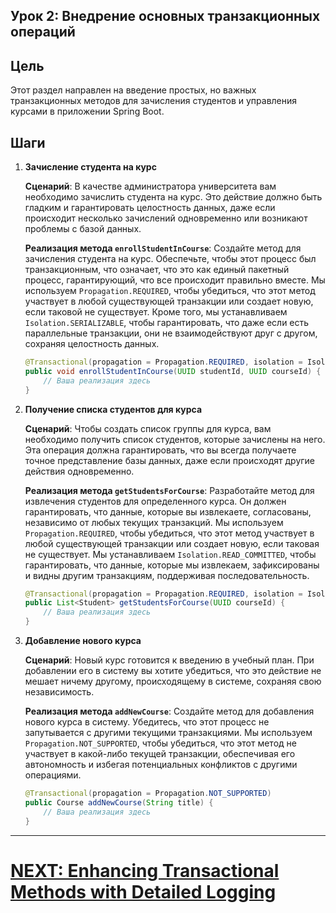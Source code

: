 ## Урок 2: Внедрение основных транзакционных операций

## Цель

Этот раздел направлен на введение простых, но важных транзакционных методов для зачисления студентов и управления курсами в приложении Spring Boot.

## Шаги

1. **Зачисление студента на курс**

   **Сценарий**: В качестве администратора университета вам необходимо зачислить студента на курс. Это действие должно быть гладким и гарантировать целостность данных, даже если происходит несколько зачислений одновременно или возникают проблемы с базой данных.

   **Реализация метода `enrollStudentInCourse`**: Создайте метод для зачисления студента на курс. Обеспечьте, чтобы этот процесс был транзакционным, что означает, что это как единый пакетный процесс, гарантирующий, что все происходит правильно вместе. Мы используем `Propagation.REQUIRED`, чтобы убедиться, что этот метод участвует в любой существующей транзакции или создает новую, если таковой не существует. Кроме того, мы устанавливаем `Isolation.SERIALIZABLE`, чтобы гарантировать, что даже если есть параллельные транзакции, они не взаимодействуют друг с другом, сохраняя целостность данных.

   ```java
   @Transactional(propagation = Propagation.REQUIRED, isolation = Isolation.SERIALIZABLE)
   public void enrollStudentInCourse(UUID studentId, UUID courseId) {
       // Ваша реализация здесь
   }
   ```

2. **Получение списка студентов для курса**

   **Сценарий**: Чтобы создать список группы для курса, вам необходимо получить список студентов, которые зачислены на него. Эта операция должна гарантировать, что вы всегда получаете точное представление базы данных, даже если происходят другие действия одновременно.

   **Реализация метода `getStudentsForCourse`**: Разработайте метод для извлечения студентов для определенного курса. Он должен гарантировать, что данные, которые вы извлекаете, согласованы, независимо от любых текущих транзакций. Мы используем `Propagation.REQUIRED`, чтобы убедиться, что этот метод участвует в любой существующей транзакции или создает новую, если таковая не существует. Мы устанавливаем `Isolation.READ_COMMITTED`, чтобы гарантировать, что данные, которые мы извлекаем, зафиксированы и видны другим транзакциям, поддерживая последовательность.

   ```java
   @Transactional(propagation = Propagation.REQUIRED, isolation = Isolation.READ_COMMITTED)
   public List<Student> getStudentsForCourse(UUID courseId) {
       // Ваша реализация здесь
   }
   ```

3. **Добавление нового курса**

   **Сценарий**: Новый курс готовится к введению в учебный план. При добавлении его в систему вы хотите убедиться, что это действие не мешает ничему другому, происходящему в системе, сохраняя свою независимость.

   **Реализация метода `addNewCourse`**: Создайте метод для добавления нового курса в систему. Убедитесь, что этот процесс не запутывается с другими текущими транзакциями. Мы используем `Propagation.NOT_SUPPORTED`, чтобы убедиться, что этот метод не участвует в какой-либо текущей транзакции, обеспечивая его автономность и избегая потенциальных конфликтов с другими операциями.

   ```java
   @Transactional(propagation = Propagation.NOT_SUPPORTED)
   public Course addNewCourse(String title) {
       // Ваша реализация здесь
   }
   ```
   
---

# [NEXT: Enhancing Transactional Methods with Detailed Logging](transactional-logging.md)
